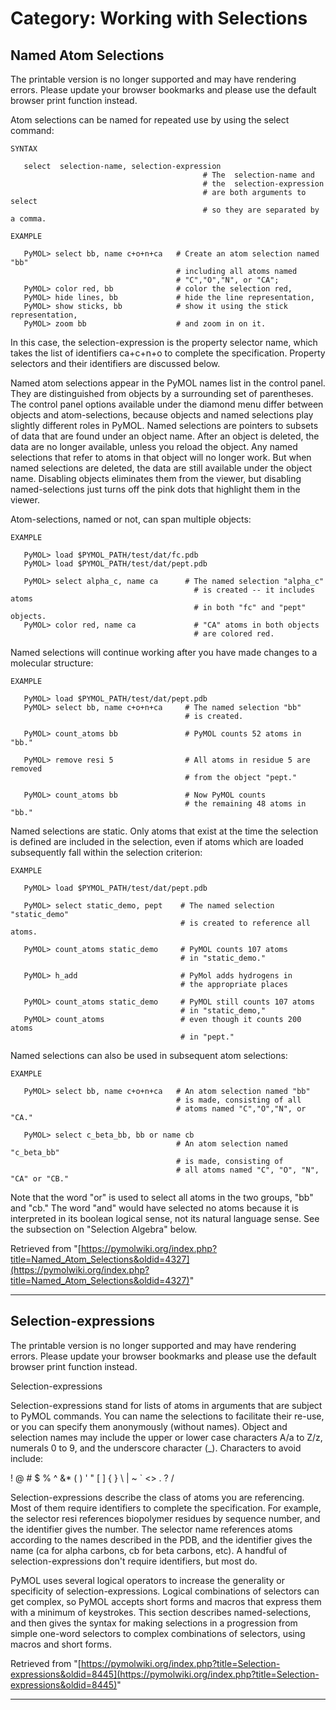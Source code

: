 # Category: Working with Selections

## Named Atom Selections

The printable version is no longer supported and may have rendering errors. Please update your browser bookmarks and please use the default browser print function instead.

Atom selections can be named for repeated use by using the select command: 
    
    
    SYNTAX
          
       select  selection-name, selection-expression   
                                               # The  selection-name and  
                                               # the  selection-expression 
                                               # are both arguments to select 
                                               # so they are separated by a comma. 
                                               
    EXAMPLE
    
       PyMOL> select bb, name c+o+n+ca   # Create an atom selection named "bb"
                                         # including all atoms named 
                                         # "C","O","N", or "CA";
       PyMOL> color red, bb              # color the selection red,
       PyMOL> hide lines, bb             # hide the line representation,
       PyMOL> show sticks, bb            # show it using the stick representation,
       PyMOL> zoom bb                    # and zoom in on it.
    

In this case, the selection-expression is the property selector name, which takes the list of identifiers ca+c+n+o to complete the specification. Property selectors and their identifiers are discussed below. 

Named atom selections appear in the PyMOL names list in the control panel. They are distinguished from objects by a surrounding set of parentheses. The control panel options available under the diamond menu differ between objects and atom-selections, because objects and named selections play slightly different roles in PyMOL. Named selections are pointers to subsets of data that are found under an object name. After an object is deleted, the data are no longer available, unless you reload the object. Any named selections that refer to atoms in that object will no longer work. But when named selections are deleted, the data are still available under the object name. Disabling objects eliminates them from the viewer, but disabling named-selections just turns off the pink dots that highlight them in the viewer. 

Atom-selections, named or not, can span multiple objects: 
    
    
    EXAMPLE
    
       PyMOL> load $PYMOL_PATH/test/dat/fc.pdb                                      
       PyMOL> load $PYMOL_PATH/test/dat/pept.pdb
    
       PyMOL> select alpha_c, name ca      # The named selection "alpha_c" 
                                             # is created -- it includes atoms
                                             # in both "fc" and "pept" objects.
       PyMOL> color red, name ca             # "CA" atoms in both objects
                                             # are colored red.                                      
    

Named selections will continue working after you have made changes to a molecular structure: 
    
    
    EXAMPLE
    
       PyMOL> load $PYMOL_PATH/test/dat/pept.pdb                                      
       PyMOL> select bb, name c+o+n+ca     # The named selection "bb" 
                                           # is created.        
                                           
       PyMOL> count_atoms bb               # PyMOL counts 52 atoms in "bb."   
       
       PyMOL> remove resi 5                # All atoms in residue 5 are removed 
                                           # from the object "pept."  
                                           
       PyMOL> count_atoms bb               # Now PyMOL counts
                                           # the remaining 48 atoms in "bb."                                                                                                                                            
    

Named selections are static. Only atoms that exist at the time the selection is defined are included in the selection, even if atoms which are loaded subsequently fall within the selection criterion: 
    
    
    EXAMPLE
    
       PyMOL> load $PYMOL_PATH/test/dat/pept.pdb      
       
       PyMOL> select static_demo, pept    # The named selection "static_demo" 
                                          # is created to reference all atoms.  
                                          
       PyMOL> count_atoms static_demo     # PyMOL counts 107 atoms 
                                          # in "static_demo."   
                                          
       PyMOL> h_add                       # PyMol adds hydrogens in
                                          # the appropriate places
                                          
       PyMOL> count_atoms static_demo     # PyMOL still counts 107 atoms
                                          # in "static_demo,"
       PyMOL> count_atoms                 # even though it counts 200 atoms
                                          # in "pept." 
    

Named selections can also be used in subsequent atom selections: 
    
    
    EXAMPLE
    
       PyMOL> select bb, name c+o+n+ca   # An atom selection named "bb"
                                         # is made, consisting of all 
                                         # atoms named "C","O","N", or "CA."
                                               
       PyMOL> select c_beta_bb, bb or name cb   
                                         # An atom selection named "c_beta_bb"
                                         # is made, consisting of 
                                         # all atoms named "C", "O", "N", "CA" or "CB."  
    

Note that the word "or" is used to select all atoms in the two groups, "bb" and "cb." The word "and" would have selected no atoms because it is interpreted in its boolean logical sense, not its natural language sense. See the subsection on "Selection Algebra" below. 

Retrieved from "[https://pymolwiki.org/index.php?title=Named_Atom_Selections&oldid=4327](https://pymolwiki.org/index.php?title=Named_Atom_Selections&oldid=4327)"


---

## Selection-expressions

The printable version is no longer supported and may have rendering errors. Please update your browser bookmarks and please use the default browser print function instead.

Selection-expressions 

Selection-expressions stand for lists of atoms in arguments that are subject to PyMOL commands. You can name the selections to facilitate their re-use, or you can specify them anonymously (without names). Object and selection names may include the upper or lower case characters A/a to Z/z, numerals 0 to 9, and the underscore character (_). Characters to avoid include: 

! @ # $ % ^ &* ( ) ' " [ ] { } \ | ~ ` <> . ? / 

Selection-expressions describe the class of atoms you are referencing. Most of them require identifiers to complete the specification. For example, the selector resi references biopolymer residues by sequence number, and the identifier gives the number. The selector name references atoms according to the names described in the PDB, and the identifier gives the name (ca for alpha carbons, cb for beta carbons, etc). A handful of selection-expressions don't require identifiers, but most do. 

PyMOL uses several logical operators to increase the generality or specificity of selection-expressions. Logical combinations of selectors can get complex, so PyMOL accepts short forms and macros that express them with a minimum of keystrokes. This section describes named-selections, and then gives the syntax for making selections in a progression from simple one-word selectors to complex combinations of selectors, using macros and short forms. 

Retrieved from "[https://pymolwiki.org/index.php?title=Selection-expressions&oldid=8445](https://pymolwiki.org/index.php?title=Selection-expressions&oldid=8445)"


---

